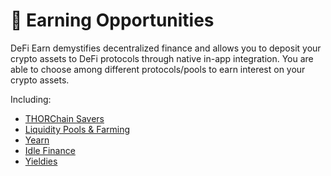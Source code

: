 # 🎲 Earning Opportunities

DeFi Earn demystifies decentralized finance and allows you to deposit your crypto assets to DeFi protocols through native in-app integration. You are able to choose among different protocols/pools to earn interest on your crypto assets.

Including:

* [THORChain Savers](../../../faq-1/protocols/thorchain-saver-vaults.md)
* [Liquidity Pools & Farming](../liquidity-pools-and-farming.md)
* [Yearn](../yearn.md)
* [Idle Finance](../idle-finance.md)
* [Yieldies](../yieldies.md)
